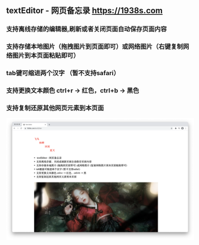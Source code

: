 ## textEditor - 网页备忘录 https://1938s.com

### 支持离线存储的编辑器,刷新或者关闭页面自动保存页面内容
### 支持存储本地图片（拖拽图片到页面即可）或网络图片（右键复制网络图片到本页面粘贴即可）
### tab键可缩进两个汉字 （暂不支持safari）
### 支持更换文本颜色 ctrl+r → 红色，ctrl+b → 黑色
### 支持复制还原其他网页元素到本页面

![avatar](m-preview.png)
